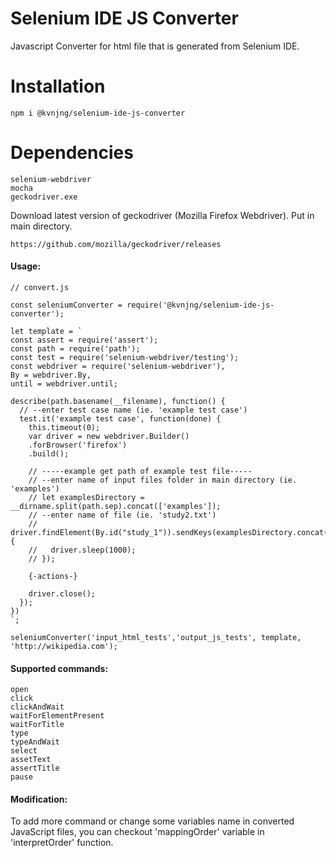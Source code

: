 # Selenium IDE JS Converter
Javascript Converter for html file that is generated from Selenium IDE.

# Installation
```
npm i @kvnjng/selenium-ide-js-converter
```

# Dependencies 
```
selenium-webdriver
mocha
geckodriver.exe
```
Download latest version of geckodriver (Mozilla Firefox Webdriver). Put in main directory.

```
https://github.com/mozilla/geckodriver/releases
```

#### Usage:
```
// convert.js

const seleniumConverter = require('@kvnjng/selenium-ide-js-converter');

let template = `
const assert = require('assert');
const path = require('path');
const test = require('selenium-webdriver/testing');
const webdriver = require('selenium-webdriver'),
By = webdriver.By,
until = webdriver.until;

describe(path.basename(__filename), function() {
  // --enter test case name (ie. 'example test case')
  test.it('example test case', function(done) {
    this.timeout(0);
    var driver = new webdriver.Builder()
    .forBrowser('firefox')
    .build();

    // -----example get path of example test file----- 
    // --enter name of input files folder in main directory (ie. 'examples')  
    // let examplesDirectory = __dirname.split(path.sep).concat(['examples']);
    // --enter name of file (ie. 'study2.txt')
    // driver.findElement(By.id("study_1")).sendKeys(examplesDirectory.concat(['study2.txt']).join(path.sep)).then(function() {
    //   driver.sleep(1000);
    // });

    {-actions-}

    driver.close();
  });
})
`;

seleniumConverter('input_html_tests','output_js_tests', template, 'http://wikipedia.com');
```

#### Supported commands:
```
open
click
clickAndWait
waitForElementPresent
waitForTitle
type
typeAndWait
select
assetText
assertTitle
pause
```

#### Modification:
To add more command or change some variables name in converted JavaScript files, you can checkout 'mappingOrder' variable in 'interpretOrder' function.

